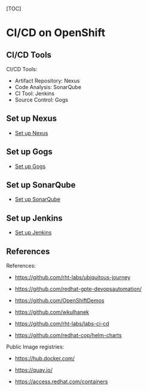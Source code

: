[TOC]

# CI/CD on OpenShift



## CI/CD Tools

CI/CD Tools:

- Artifact Repository: Nexus
- Code Analysis: SonarQube
- CI Tool: Jenkins
- Source Control: Gogs



## Set up Nexus 

- [Set up Nexus](./nexus/setup_nexus.md)



## Set up Gogs

- [Set up Gogs](./gogs/setup_gogs.md)



## Set up SonarQube

- [Set up SonarQube](./sonarqube/setup_sonarqube.md)



## Set up Jenkins

- [Set up Jenkins](./jenkins/setup_jenkins.md)



## References

References:

- https://github.com/rht-labs/ubiquitous-journey

- https://github.com/redhat-gpte-devopsautomation/

- https://github.com/OpenShiftDemos

- https://github.com/wkulhanek

- https://github.com/rht-labs/labs-ci-cd

- https://github.com/redhat-cop/helm-charts

  

Public Image registries:

- https://hub.docker.com/

- https://quay.io/

- https://access.redhat.com/containers

  

  


